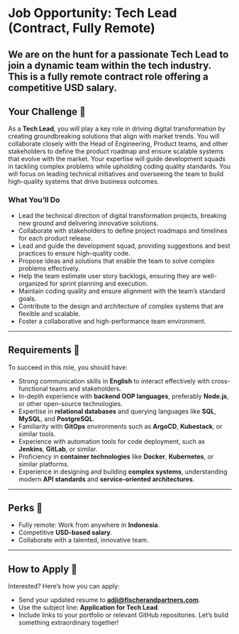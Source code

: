 # Job Opportunity: Tech Lead (Contract, Fully Remote)
We are on the hunt for a passionate **Tech Lead** to join a dynamic team within the tech industry. This is a **fully remote contract role** offering a competitive **USD salary**.
---
## Your Challenge 🚀
As a **Tech Lead**, you will play a key role in driving digital transformation by creating groundbreaking solutions that align with market trends. You will collaborate closely with the Head of Engineering, Product teams, and other stakeholders to define the product roadmap and ensure scalable systems that evolve with the market. Your expertise will guide development squads in tackling complex problems while upholding coding quality standards.
You will focus on leading technical initiatives and overseeing the team to build high-quality systems that drive business outcomes.

### **What You’ll Do**
- Lead the technical direction of digital transformation projects, breaking new ground and delivering innovative solutions.
- Collaborate with stakeholders to define project roadmaps and timelines for each product release.
- Lead and guide the development squad, providing suggestions and best practices to ensure high-quality code.
- Propose ideas and solutions that enable the team to solve complex problems effectively.
- Help the team estimate user story backlogs, ensuring they are well-organized for sprint planning and execution.
- Maintain coding quality and ensure alignment with the team’s standard goals.
- Contribute to the design and architecture of complex systems that are flexible and scalable.
- Foster a collaborative and high-performance team environment.
---
## Requirements 🎯
To succeed in this role, you should have:
- Strong communication skills in **English** to interact effectively with cross-functional teams and stakeholders.
- In-depth experience with **backend OOP languages**, preferably **Node.js**, or other open-source technologies.
- Expertise in **relational databases** and querying languages like **SQL**, **MySQL**, and **PostgreSQL**.
- Familiarity with **GitOps** environments such as **ArgoCD**, **Kubestack**, or similar tools.
- Experience with automation tools for code deployment, such as **Jenkins**, **GitLab**, or similar.
- Proficiency in **container technologies** like **Docker**, **Kubernetes**, or similar platforms.
- Experience in designing and building **complex systems**, understanding modern **API standards** and **service-oriented architectures**.
---
## Perks 🌟
- Fully remote: Work from anywhere in **Indonesia**.
- Competitive **USD-based salary**.
- Collaborate with a talented, innovative team.
---
## How to Apply 📩
Interested? Here’s how you can apply:
- Send your updated resume to **adji@fischerandpartners.com**.
- Use the subject line: **Application for Tech Lead**.
- Include links to your portfolio or relevant GitHub repositories.
Let’s build something extraordinary together!
